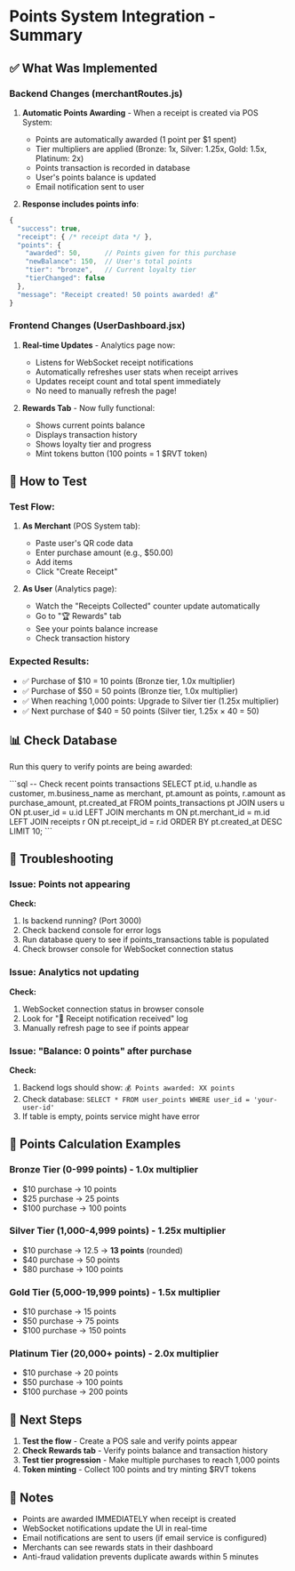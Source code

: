 # Points System Integration - Summary

## ✅ What Was Implemented

### Backend Changes (merchantRoutes.js)

1. **Automatic Points Awarding** - When a receipt is created via POS System:

   - Points are automatically awarded (1 point per $1 spent)
   - Tier multipliers are applied (Bronze: 1x, Silver: 1.25x, Gold: 1.5x, Platinum: 2x)
   - Points transaction is recorded in database
   - User's points balance is updated
   - Email notification sent to user

2. **Response includes points info**:

```javascript
{
  "success": true,
  "receipt": { /* receipt data */ },
  "points": {
    "awarded": 50,      // Points given for this purchase
    "newBalance": 150,  // User's total points
    "tier": "bronze",   // Current loyalty tier
    "tierChanged": false
  },
  "message": "Receipt created! 50 points awarded! 💰"
}
```

### Frontend Changes (UserDashboard.jsx)

1. **Real-time Updates** - Analytics page now:

   - Listens for WebSocket receipt notifications
   - Automatically refreshes user stats when receipt arrives
   - Updates receipt count and total spent immediately
   - No need to manually refresh the page!

2. **Rewards Tab** - Now fully functional:
   - Shows current points balance
   - Displays transaction history
   - Shows loyalty tier and progress
   - Mint tokens button (100 points = 1 $RVT token)

## 🧪 How to Test

### Test Flow:

1. **As Merchant** (POS System tab):

   - Paste user's QR code data
   - Enter purchase amount (e.g., $50.00)
   - Add items
   - Click "Create Receipt"

2. **As User** (Analytics page):
   - Watch the "Receipts Collected" counter update automatically
   - Go to "🏆 Rewards" tab
   - See your points balance increase
   - Check transaction history

### Expected Results:

- ✅ Purchase of $10 = 10 points (Bronze tier, 1.0x multiplier)
- ✅ Purchase of $50 = 50 points (Bronze tier, 1.0x multiplier)
- ✅ When reaching 1,000 points: Upgrade to Silver tier (1.25x multiplier)
- ✅ Next purchase of $40 = 50 points (Silver tier, 1.25x × 40 = 50)

## 📊 Check Database

Run this query to verify points are being awarded:

\`\`\`sql
-- Check recent points transactions
SELECT
pt.id,
u.handle as customer,
m.business_name as merchant,
pt.amount as points,
r.amount as purchase_amount,
pt.created_at
FROM points_transactions pt
JOIN users u ON pt.user_id = u.id
LEFT JOIN merchants m ON pt.merchant_id = m.id
LEFT JOIN receipts r ON pt.receipt_id = r.id
ORDER BY pt.created_at DESC
LIMIT 10;
\`\`\`

## 🐛 Troubleshooting

### Issue: Points not appearing

**Check:**

1. Is backend running? (Port 3000)
2. Check backend console for error logs
3. Run database query to see if points_transactions table is populated
4. Check browser console for WebSocket connection status

### Issue: Analytics not updating

**Check:**

1. WebSocket connection status in browser console
2. Look for "📄 Receipt notification received" log
3. Manually refresh page to see if points appear

### Issue: "Balance: 0 points" after purchase

**Check:**

1. Backend logs should show: `💰 Points awarded: XX points`
2. Check database: `SELECT * FROM user_points WHERE user_id = 'your-user-id'`
3. If table is empty, points service might have error

## 🎯 Points Calculation Examples

### Bronze Tier (0-999 points) - 1.0x multiplier

- $10 purchase → 10 points
- $25 purchase → 25 points
- $100 purchase → 100 points

### Silver Tier (1,000-4,999 points) - 1.25x multiplier

- $10 purchase → 12.5 → **13 points** (rounded)
- $40 purchase → 50 points
- $80 purchase → 100 points

### Gold Tier (5,000-19,999 points) - 1.5x multiplier

- $10 purchase → 15 points
- $50 purchase → 75 points
- $100 purchase → 150 points

### Platinum Tier (20,000+ points) - 2.0x multiplier

- $10 purchase → 20 points
- $50 purchase → 100 points
- $100 purchase → 200 points

## 🚀 Next Steps

1. **Test the flow** - Create a POS sale and verify points appear
2. **Check Rewards tab** - Verify points balance and transaction history
3. **Test tier progression** - Make multiple purchases to reach 1,000 points
4. **Token minting** - Collect 100 points and try minting $RVT tokens

## 📝 Notes

- Points are awarded IMMEDIATELY when receipt is created
- WebSocket notifications update the UI in real-time
- Email notifications are sent to users (if email service is configured)
- Merchants can see rewards stats in their dashboard
- Anti-fraud validation prevents duplicate awards within 5 minutes
